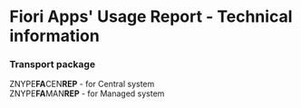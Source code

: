 # Fiori Apps' Usage Report - Technical information

### Transport package
ZNYPE**FA**CEN**REP** - for Central system<br>
ZNYPE**FA**MAN**REP** - for Managed system


